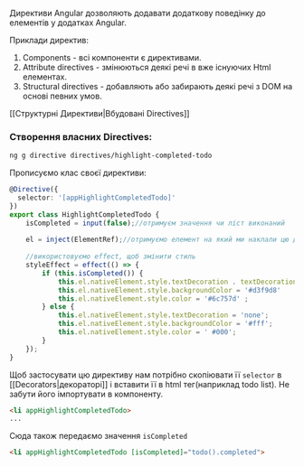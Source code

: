 Директиви Angular дозволяють додавати додаткову поведінку до елементів у додатках Angular.

Приклади директив:
1. Components - всі компоненти є директивами.
2. Attribute directives - змінюються деякі речі в вже існуючих Html елементах.
3. Structural directives - добавляють або забирають деякі речі з DOM на основі певних умов.

[[Структурні Директиви|Вбудовані Directives]]
### Створення власних Directives:
```bash
ng g directive directives/highlight-completed-todo
```

Прописуємо клас своєї директиви:
```ts title:highlight-completed-todo.ts
@Directive({  
  selector: '[appHighlightCompletedTodo]'  
})
export class HighlightCompletedTodo {  
    isCompleted = input(false);//отримуєм значення чи ліст виконаний  
    
    el = inject(ElementRef);//отримуємо елемент на який ми наклали цю директиву за допомогою [[Services|сервісу]] ElementRef
    
    //використовуємо effect, щоб змінити стиль
    styleEffect = effect(() => {  
        if (this.isCompleted()) {  
            this.el.nativeElement.style.textDecoration . textDecoration = 'line-through';  
            this.el.nativeElement.style.backgroundColor = '#d3f9d8'  
            this.el.nativeElement.style.color = '#6c757d' ;  
        } else {  
            this.el.nativeElement.style.textDecoration = 'none';  
            this.el.nativeElement.style.backgroundColor = '#fff';  
            this.el.nativeElement.style.color = ' #000';  
        }  
    });  
}
```

Щоб застосувати цю директиву нам потрібно скопіювати її `selector` в [[Decorators|декораторі]] і вставити її в html тег(наприклад todo list). Не забути його імпортувати в компоненту.
```html
<li appHighlightCompletedTodo>
...
```

Сюда також передаємо значення `isCompleted`
```html
<li appHighlightCompletedTodo [isCompleted]="todo().completed">
```
